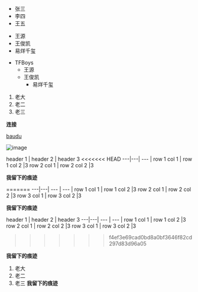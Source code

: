 

+ 张三
+ 李四
+ 王五



- 王源
- 王俊凯
- 易烊千玺

+ TFBoys
	- 王源
	- 王俊凯
		- 易烊千玺

1. 老大
2. 老二
3. 老三

**连接**

[baudu](http://baidu.com)

![image](https://www.baidu.com/img/bd_logo1.png)


header 1 | header 2 | header 3
<<<<<<< HEAD
---|---| --- |
row 1 col 1 | row 1 col 2 |3
row 2 col 1 | row 2 col 2 |3

**我留下的痕迹**

=======
---|---| --- | --- |
row 1 col 1 | row 1 col 2 |3
row 2 col 1 | row 2 col 2 |3
row 3 col 1 | row 3 col 2 |3

**我留下的痕迹**

header 1 | header 2 | header 3
---|---| --- | --- |
row 1 col 1 | row 1 col 2 |3
row 2 col 1 | row 2 col 2 |3
row 3 col 1 | row 3 col 2 |3
>>>>>>> f4ef3e69cad0bd8a0bf3646f82cd297d83d96a05

**我留下的痕迹**
1. 老大
2. 老二
3. 老三
**我留下的痕迹**